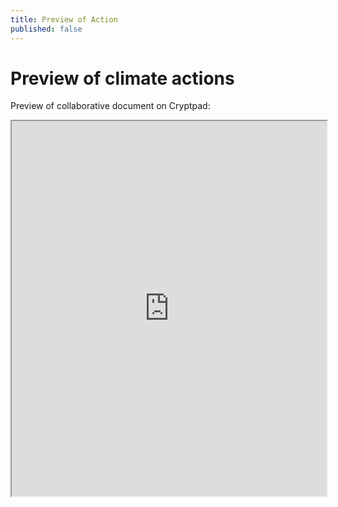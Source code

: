 ```yaml
---
title: Preview of Action
published: false
---
```


# Preview of climate actions

Preview of collaborative document on Cryptpad:

<iframe width="100%" height="600" src="https://cryptpad.fr/code/#/2/code/view/asrU7I-s31SreHEFmsq0Us+BWAaK0F+HDAp6iHErxtY/embed/"></iframe>
